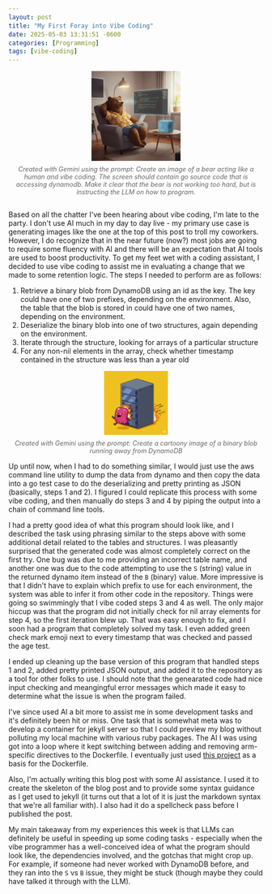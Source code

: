 ```yaml
---
layout: post
title: "My First Foray into Vibe Coding"
date: 2025-05-03 13:31:51 -0600
categories: [Programming]
tags: [vibe-coding]
---
```


<div style="text-align: center; margin-bottom: 2em;">
<img src="/assets/images/bear-vibe-code.jpeg" alt="A bear coding with good vibes" style="width: 35%;">
<p style="font-style: italic; color: #666; margin-top: 0.5em; font-size: 0.9em;">Created with Gemini using the prompt: Create an image of a bear acting like a human and vibe coding. The screen should contain go source code that is accessing dynamodb. Make it clear that the bear is not working too hard, but is instructing the LLM on how to program.</p>
</div>

Based on all the chatter I've been hearing about vibe coding, I'm late to the party. I don't use AI much in my day to day live - my primary use case is generating images like the one at the top of this post to troll my coworkers.  However, I do recognize that in the near future (now?) most jobs are going to require some fluency with AI and there will be an expectation that AI tools are used to boost productivity.  To get my feet wet with a coding assistant, I decided to use vibe coding to assist me in evaluating a change that we made to some retention logic.  The steps I needed to perform are as follows:

1. Retrieve a binary blob from DynamoDB using an id as the key.  The key could have one of two prefixes, depending on the environment.  Also, the table that the blob is stored in could have one of two names, depending on the environment.
2. Deserialize the binary blob into one of two structures, again depending on the environment.
3. Iterate through the structure, looking for arrays of a particular structure
4. For any non-nil elements in the array, check whether timestamp contained in the structure was less than a year old

<div style="text-align: center; margin: 1em 0;">
<img src="/assets/images/blob.png" alt="Binary blob visualization" style="width: 25%;">
<p style="font-style: italic; color: #666; margin-top: 0.5em; font-size: 0.9em;">Created with Gemini using the prompt: Create a cartoony image of a binary blob running away from DynamoDB</p>
</div>

Up until now, when I had to do something similar, I would just use the aws command line utility to dump the data from dynamo and then copy the data into a go test case to do the deserializing and pretty printing as JSON (basically, steps 1 and 2). I figured I could replicate this process with some vibe coding, and then manually do steps 3 and 4 by piping the output into a chain of command line tools.

I had a pretty good idea of what this program should look like, and I described the task using phrasing similar to the steps above with some additional detail related to the tables and structures.  I was pleasantly surprised that the generated code was almost completely correct on the first try.  One bug was due to me providing an incorrect table name, and another one was due to the code attempting to use the `S` (string) value in the returned dynamo item instead of the `B` (binary) value.  More impressive is that I didn't have to explain which prefix to use for each environment, the system was able to infer it from other code in the repository.  Things were going so swimmingly that I vibe coded steps 3 and 4 as well.  The only major hiccup was that the program did not initially check for nil array elements for step 4, so the first iteration blew up.  That was easy enough to fix, and I soon had a program that completely solved my task.  I even added green check mark emoji next to every timestamp that was checked and passed the age test.

I ended up cleaning up the base version of this program that handled steps 1 and 2, added pretty printed JSON output, and added it to the repository as a tool for other folks to use.  I should  note that the genearated code had nice input checking and meangingful error messages which made it easy to determine what the issue is when the program failed.

I've since used AI a bit more to assist me in some development tasks and it's definitely been hit or miss.  One task that is somewhat meta was to develop a container for jekyll server so that I could preview my blog without polluting my local machine with various ruby packages.  The AI I was using got into a loop where it kept switching between adding and removing arm-specific directives to the Dockerfile.  I eventually just used [this project](https://github.com/BretFisher/jekyll-serve) as a basis for the Dockerfile.

Also, I'm actually writing this blog post with some AI assistance.  I used it to create the skeleton of the blog post and to provide some syntax guidance as I get used to jekyll (it turns out that a lot of it is just the markdown syntax that we're all familiar with).  I also had it do a spellcheck pass before I published the post.

My main takeaway from my experiences this week is that LLMs can definitely be useful in speeding up some coding tasks - especially when the vibe programmer has a well-conceived idea of what the program should look like, the dependencies involved, and the gotchas that might crop up.  For example, if someone had never worked with DynamoDB before, and they ran into the `S` vs `B` issue, they might be stuck (though maybe they could have talked it through with the LLM).
